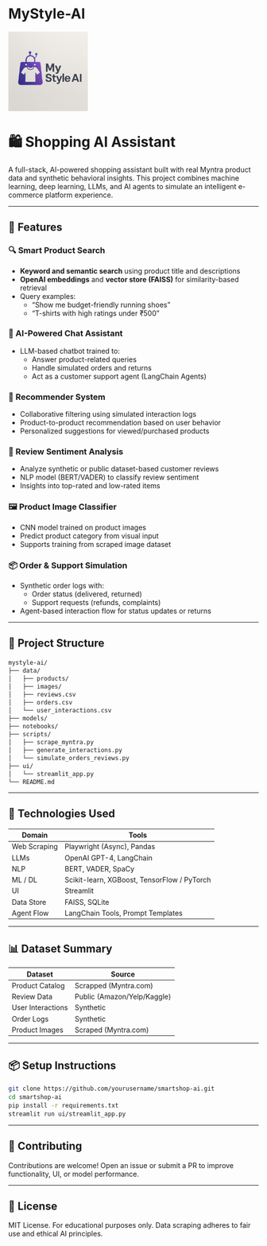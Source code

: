 # MyStyle-AI

<img src="image.png" alt="MyStyle-AI Logo" width="160"/>


# 🛍️ Shopping AI Assistant

A full-stack, AI-powered shopping assistant built with real Myntra product data and synthetic behavioral insights. This project combines machine learning, deep learning, LLMs, and AI agents to simulate an intelligent e-commerce platform experience.

---

## 🚀 Features

### 🔍 Smart Product Search
- **Keyword and semantic search** using product title and descriptions
- **OpenAI embeddings** and **vector store (FAISS)** for similarity-based retrieval
- Query examples:
  - “Show me budget-friendly running shoes”
  - “T-shirts with high ratings under ₹500”

### 🤖 AI-Powered Chat Assistant
- LLM-based chatbot trained to:
  - Answer product-related queries
  - Handle simulated orders and returns
  - Act as a customer support agent (LangChain Agents)

### 🧠 Recommender System
- Collaborative filtering using simulated interaction logs
- Product-to-product recommendation based on user behavior
- Personalized suggestions for viewed/purchased products

### 📝 Review Sentiment Analysis
- Analyze synthetic or public dataset-based customer reviews
- NLP model (BERT/VADER) to classify review sentiment
- Insights into top-rated and low-rated items

### 🖼️ Product Image Classifier
- CNN model trained on product images
- Predict product category from visual input
- Supports training from scraped image dataset

### 📦 Order & Support Simulation
- Synthetic order logs with:
  - Order status (delivered, returned)
  - Support requests (refunds, complaints)
- Agent-based interaction flow for status updates or returns

---

## 📂 Project Structure

```
mystyle-ai/
├── data/
│   ├── products/
│   ├── images/
│   ├── reviews.csv
│   ├── orders.csv
│   └── user_interactions.csv
├── models/
├── notebooks/
├── scripts/
│   ├── scrape_myntra.py
│   ├── generate_interactions.py
│   └── simulate_orders_reviews.py
├── ui/
│   └── streamlit_app.py
└── README.md
```

---

## 🧠 Technologies Used

| Domain        | Tools |
|---------------|-------|
| Web Scraping  | Playwright (Async), Pandas |
| LLMs          | OpenAI GPT-4, LangChain |
| NLP           | BERT, VADER, SpaCy |
| ML / DL       | Scikit-learn, XGBoost, TensorFlow / PyTorch |
| UI            | Streamlit |
| Data Store    | FAISS, SQLite |
| Agent Flow    | LangChain Tools, Prompt Templates |

---

## 📊 Dataset Summary

| Dataset                | Source          |
|------------------------|-----------------|
| Product Catalog        | Scrapped (Myntra.com) |
| Review Data            | Public (Amazon/Yelp/Kaggle) |
| User Interactions      | Synthetic        |
| Order Logs             | Synthetic        |
| Product Images         | Scraped (Myntra.com)|

---

## 📦 Setup Instructions

```bash
git clone https://github.com/yourusername/smartshop-ai.git
cd smartshop-ai
pip install -r requirements.txt
streamlit run ui/streamlit_app.py
```

---

## 🤝 Contributing

Contributions are welcome! Open an issue or submit a PR to improve functionality, UI, or model performance.

---

## 📜 License

MIT License. For educational purposes only. Data scraping adheres to fair use and ethical AI principles.